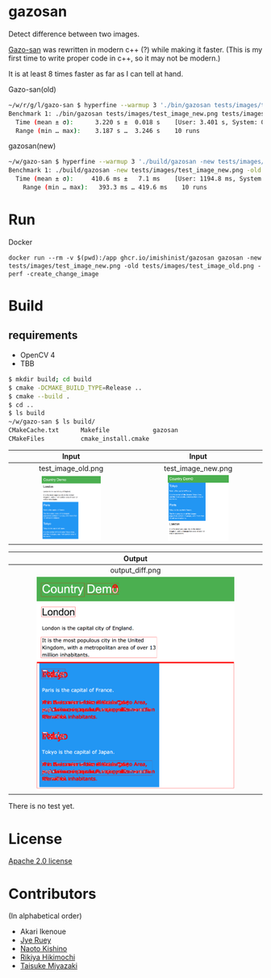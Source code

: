 # gazosan

Detect difference between two images.


[Gazo-san](https://github.com/lifull-dev/Gazo-san) was rewritten in modern c++ (?) while making it faster. (This is my first time to write proper code in c++, so it may not be modern.)

It is at least 8 times faster as far as I can tell at hand.

Gazo-san(old)
```bash
~/w/r/g/l/gazo-san $ hyperfine --warmup 3 './bin/gazosan tests/images/test_image_new.png tests/images/test_image_old.png'
Benchmark 1: ./bin/gazosan tests/images/test_image_new.png tests/images/test_image_old.png
  Time (mean ± σ):      3.220 s ±  0.018 s    [User: 3.401 s, System: 0.263 s]
  Range (min … max):    3.187 s …  3.246 s    10 runs
```

gazosan(new)
```bash
~/w/gazo-san $ hyperfine --warmup 3 './build/gazosan -new tests/images/test_image_new.png -old tests/images/test_image_old.png'
Benchmark 1: ./build/gazosan -new tests/images/test_image_new.png -old tests/images/test_image_old.png
  Time (mean ± σ):     410.6 ms ±   7.1 ms    [User: 1194.8 ms, System: 155.6 ms]
    Range (min … max):   393.3 ms … 419.6 ms    10 runs
```

# Run

Docker

```
docker run --rm -v $(pwd):/app ghcr.io/imishinist/gazosan gazosan -new tests/images/test_image_new.png -old tests/images/test_image_old.png -perf -create_change_image
```

# Build

## requirements

- OpenCV 4
- TBB

```bash
$ mkdir build; cd build
$ cmake -DCMAKE_BUILD_TYPE=Release ..
$ cmake --build .
$ cd ..
$ ls build
~/w/gazo-san $ ls build/
CMakeCache.txt      Makefile            gazosan
CMakeFiles          cmake_install.cmake
```

| Input | Input |
| :--: | :--: |
| test_image_old.png | test_image_new.png |
| <img src="tests/images/test_image_old.png" width="50%" /> | <img src="tests/images/test_image_new.png" width="50%" /> |

| Output |
| :--: |
| output_diff.png |
| <img src="tests/images/output_diff.png" width="80%" /> | |


There is no test yet.

# License

[Apache 2.0 license](LICENSE)

# Contributors

(In alphabetical order)
* Akari Ikenoue
* [Jye Ruey](https://github.com/rueyaa332266)
* [Naoto Kishino](https://github.com/naotospace)
* [Rikiya Hikimochi](https://github.com/hikimochi)
* [Taisuke Miyazaki](https://github.com/imishinist)
